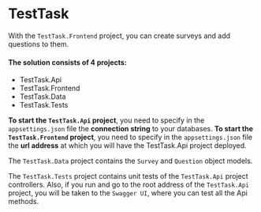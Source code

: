# TestTask

With the `TestTask.Frontend` project, you can create surveys and add questions to them.

#### The solution consists of 4 projects:
* TestTask.Api
* TestTask.Frontend
* TestTask.Data
* TestTask.Tests

**To start the `TestTask.Api` project**, you need to specify in the `appsettings.json` file the **connection string** to your databases.
**To start the `TestTask.Frontend` project**, you need to specify in the `appsettings.json` file the **url address** at which you will have the TestTask.Api project deployed.

The `TestTask.Data` project contains the `Survey` and `Question` object models.

The `TestTask.Tests` project contains unit tests of the `TestTask.Api` project controllers.
Also, if you run and go to the root address of the `TestTask.Api` project, you will be taken to the `Swagger UI`, where you can test all the Api methods.
